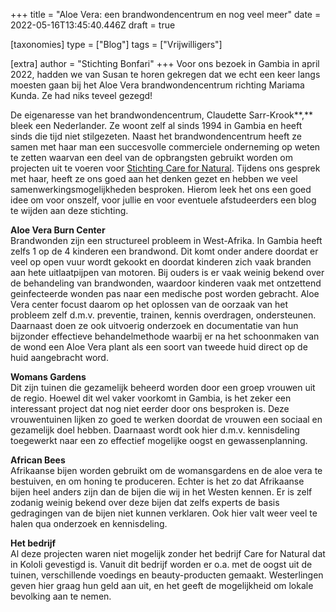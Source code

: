 +++
title = "Aloe Vera: een brandwondencentrum en nog veel meer"
date = 2022-05-16T13:45:40.446Z
draft = true

[taxonomies]
type = ["Blog"]
tags = ["Vrijwilligers"]

[extra]
author = "Stichting Bonfari"
+++
Voor ons bezoek in Gambia in april 2022, hadden we van Susan te horen gekregen dat we echt een keer langs moesten gaan bij het Aloe Vera brandwondencentrum richting Mariama Kunda. Ze had niks teveel gezegd! 

<!--more-->

De eigenaresse van het brandwondencentrum, Claudette Sarr-Krook**,** bleek een Nederlander. Ze woont zelf al sinds 1994 in Gambia en heeft sinds die tijd niet stilgezeten. Naast het brandwondencentrum heeft ze samen met haar man een succesvolle commerciele onderneming op weten te zetten waarvan een deel van de opbrangsten gebruikt worden om projecten uit te voeren voor [Stichting Care for Natural](https://www.stichting-carefornatural.org/). Tijdens ons gesprek met haar, heeft ze ons goed aan het denken gezet en hebben we veel samenwerkingsmogelijkheden besproken. Hierom leek het ons een goed idee om voor onszelf, voor jullie en voor eventuele afstudeerders een blog te wijden aan deze stichting.

**Aloe Vera Burn Center**\
Brandwonden zijn een structureel probleem in West-Afrika. In Gambia heeft zelfs 1 op de 4 kinderen een brandwond. Dit komt onder andere doordat er veel op open vuur wordt gekookt en doordat kinderen zich vaak branden aan hete uitlaatpijpen van motoren. Bij ouders is er vaak weinig bekend over de behandeling van brandwonden, waardoor kinderen vaak met ontzettend geinfecteerde wonden pas naar een medische post worden gebracht. Aloe Vera center focust daarom op het oplossen van de oorzaak van het probleem zelf d.m.v. preventie, trainen, kennis overdragen, ondersteunen. Daarnaast doen ze ook uitvoerig onderzoek en documentatie van hun bijzonder effectieve behandelmethode waarbij er na het schoonmaken van de wond een Aloe Vera plant als een soort van tweede huid direct op de huid aangebracht word.

**Womans Gardens**\
Dit zijn tuinen die gezamelijk beheerd worden door een groep vrouwen uit de regio. Hoewel dit wel vaker voorkomt in Gambia, is het zeker een interessant project dat nog niet eerder door ons besproken is. Deze vrouwentuinen lijken zo goed te werken doordat de vrouwen een sociaal en gezamelijk doel hebben. Daarnaast wordt ook hier d.m.v. kennisdeling toegewerkt naar een zo effectief mogelijke oogst en gewassenplanning.

**African Bees**\
Afrikaanse bijen worden gebruikt om de womansgardens en de aloe vera te bestuiven, en om honing te produceren. Echter is het zo dat Afrikaanse bijen heel anders zijn dan de bijen die wij in het Westen kennen. Er is zelf zodanig weinig bekend over deze bijen dat zelfs experts de basis gedragingen van de bijen niet kunnen verklaren. Ook hier valt weer veel te halen qua onderzoek en kennisdeling.

**Het bedrijf**\
Al deze projecten waren niet mogelijk zonder het bedrijf Care for Natural dat in Kololi gevestigd is. Vanuit dit bedrijf worden er o.a. met de oogst uit de tuinen, verschillende voedings en beauty-producten gemaakt. Westerlingen geven hier graag hun geld aan uit, en het geeft de mogelijkheid om lokale bevolking aan te nemen.